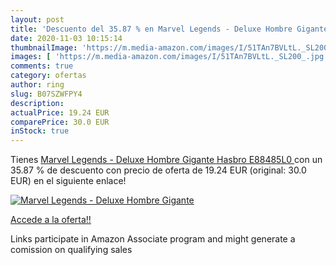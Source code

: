 ```yaml
---
layout: post
title: 'Descuento del 35.87 % en Marvel Legends - Deluxe Hombre Gigante  '
date: 2020-11-03 10:15:14
thumbnailImage: 'https://m.media-amazon.com/images/I/51TAn7BVLtL._SL200_.jpg'
images: [ 'https://m.media-amazon.com/images/I/51TAn7BVLtL._SL200_.jpg' ]
comments: true
category: ofertas
author: ring
slug: B07SZWFPY4
description:
actualPrice: 19.24 EUR
comparePrice: 30.0 EUR
inStock: true
---
```


Tienes [Marvel Legends - Deluxe Hombre Gigante  Hasbro E88485L0 ](https://www.amazon.es/dp/B07SZWFPY4/?tag=tolees-21) con un 35.87 % de descuento con precio de oferta de 19.24 EUR (original: 30.0 EUR) en el siguiente enlace!

[![Marvel Legends - Deluxe Hombre Gigante  ](https://m.media-amazon.com/images/I/51TAn7BVLtL._SL200_.jpg)](https://www.amazon.es/dp/B07SZWFPY4/?tag=tolees-21)

[Accede a la oferta!!](https://www.amazon.es/dp/B07SZWFPY4/?tag=tolees-21)

Links participate in Amazon Associate program and might generate a comission on qualifying sales


